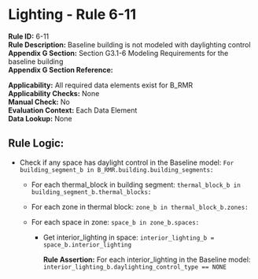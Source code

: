 
# Lighting - Rule 6-11

**Rule ID:** 6-11  
**Rule Description:** Baseline building is not modeled with daylighting control  
**Appendix G Section:** Section G3.1-6 Modeling Requirements for the baseline building  
**Appendix G Section Reference:**  

**Applicability:** All required data elements exist for B_RMR  
**Applicability Checks:** None  
**Manual Check:** No  
**Evaluation Context:** Each Data Element  
**Data Lookup:** None  
## Rule Logic:

- Check if any space has daylight control in the Baseline model: ```For building_segment_b in B_RMR.building.building_segments:```  

  - For each thermal_block in building segment: ```thermal_block_b in building_segment_b.thermal_blocks:```

  - For each zone in thermal block: ```zone_b in thermal_block_b.zones:```

  - For each space in zone: ```space_b in zone_b.spaces:```  

    - Get interior_lighting in space: ```interior_lighting_b = space_b.interior_lighting```  

      **Rule Assertion:** For each interior_lighting in the Baseline model: ```interior_lighting_b.daylighting_control_type == NONE```  
